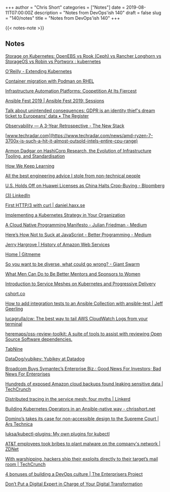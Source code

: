 +++
author = "Chris Short"
categories = ["Notes"]
date = 2019-08-11T07:00:00Z
description = "Notes from DevOps'ish 140"
draft = false
slug = "140/notes"
title = "Notes from DevOps'ish 140"
+++

{{< notes-note >}}

## Notes

[Storage on Kubernetes: OpenEBS vs Rook (Ceph) vs Rancher Longhorn vs StorageOS vs Robin vs Portworx : kubernetes](https://www.reddit.com/r/kubernetes/comments/cmqd7s/storage_on_kubernetes_openebs_vs_rook_ceph_vs/)

[O'Reilly - Extending Kubernetes](https://get.oreilly.com/ind_extending-kubernetes.html)

[Container migration with Podman on RHEL](https://www.redhat.com/en/blog/container-migration-podman-rhel)

[Infrastructure Automation Platforms: Coopetition At Its Fiercest](https://go.forrester.com/blogs/infrastructure-automation-platforms-wave/)

[Ansible Fest 2019 | Ansible Fest 2019: Sessions](https://agenda.fest.ansible.com/sessions)

[Talk about unintended consequences: GDPR is an identity thief's dream ticket to Europeans' data • The Register](https://www.theregister.co.uk/2019/08/09/gdpr_identity_thief/)

[Observability — A 3-Year Retrospective - The New Stack](https://thenewstack.io/observability-a-3-year-retrospective/)

[www.techradar.com](https://www.techradar.com/news/amd-ryzen-7-3700x-is-such-a-hit-it-almost-outsold-intels-entire-cpu-range)

[Armon Dadgar on HashiCorp Research, the Evolution of Infrastructure Tooling, and Standardisation](https://www.infoq.com/podcasts/infrastructure-tooling-evolution/)

[How We Keep Learning](https://blog.dbsmasher.com/2019/08/08/how-we-keep-learning.html)

[All the best engineering advice I stole from non-technical people](https://medium.com/@bellmar/all-the-best-engineering-advice-i-stole-from-non-technical-people-eb7f90ca2f5f)

[U.S. Holds Off on Huawei Licenses as China Halts Crop-Buying - Bloomberg](https://www.bloomberg.com/news/articles/2019-08-08/u-s-holds-off-on-huawei-licenses-as-china-halts-crop-buying)

[(3) LinkedIn](https://www.linkedin.com/posts/beautiful-code_softwareengineering-cto-podcasts-activity-6564799591055745024-VH67/)

[First HTTP/3 with curl | daniel.haxx.se](https://daniel.haxx.se/blog/2019/08/05/first-http-3-with-curl/)

[Implementing a Kubernetes Strategy in Your Organization](https://www.weave.works/blog/implementing-a-kubernetes-strategy-in-your-organization)

[A Cloud Native Programming Manifesto - Julian Friedman - Medium](https://medium.com/@doctor_julz/a-cloud-native-programming-manifesto-c6e7f24115bd)

[Here’s How Not to Suck at JavaScript - Better Programming - Medium](https://medium.com/better-programming/js-reliable-fdea261012ee)

[Jerry Hargrove | History of Amazon Web Services](https://www.awsgeek.com/pages/AWS-History/)

[Home | Gitmeme](https://gitme.me/)

[So you want to be diverse, what could go wrong? - Giant Swarm](https://blog.giantswarm.io/so-you-want-to-be-diverse-what-could-go-wrong/)

[What Men Can Do to Be Better Mentors and Sponsors to Women](https://hbr.org/2019/08/what-men-can-do-to-be-better-mentors-and-sponsors-to-women)

[Introduction to Service Meshes on Kubernetes and Progressive Delivery](https://www.weave.works/blog/introduction-to-service-meshes-on-kubernetes-and-progressive-delivery)

[cshort.co](https://cshort.co/2YGWQZh)

[How to add integration tests to an Ansible Collection with ansible-test | Jeff Geerling](https://www.jeffgeerling.com/blog/2019/how-add-integration-tests-ansible-collection-ansible-test)

[lucagrulla/cw: The best way to tail AWS CloudWatch Logs from your terminal](https://github.com/lucagrulla/cw)

[heremaps/oss-review-toolkit: A suite of tools to assist with reviewing Open Source Software dependencies.](https://github.com/heremaps/oss-review-toolkit)

[TabNine](https://tabnine.com/)

[DataDog/yubikey: Yubikey at Datadog](https://github.com/DataDog/yubikey)

[Broadcom Buys Symantec’s Enterprise Biz.: Good News For Investors; Bad News For Enterprises](https://go.forrester.com/blogs/broadcom-buys-symantecs-enterprise-biz-good-news-for-investors-bad-news-for-enterprises/)

[Hundreds of exposed Amazon cloud backups found leaking sensitive data | TechCrunch](https://techcrunch.com/2019/08/09/aws-ebs-cloud-backups-leak/)

[Distributed tracing in the service mesh: four myths | Linkerd](https://linkerd.io/2019/08/09/service-mesh-distributed-tracing-myths/)

[Building Kubernetes Operators in an Ansible-native way - chrisshort.net](https://chrisshort.net/cfp/building-kubernetes-operators-with-ansible/)

[Domino’s takes its case for non-accessible design to the Supreme Court | Ars Technica](https://arstechnica.com/tech-policy/2019/08/dominos-takes-its-case-for-non-accessible-design-to-the-supreme-court/)

[luksa/kubectl-plugins: My own plugins for kubectl](https://github.com/luksa/kubectl-plugins)

[AT&T employees took bribes to plant malware on the company's network | ZDNet](https://www.zdnet.com/article/at-t-employees-took-bribes-to-plant-malware-on-the-companys-network/)

[With warshipping, hackers ship their exploits directly to their target’s mail room | TechCrunch](https://techcrunch.com/2019/08/06/warshipping-hackers-ship-exploits-mail-room/)

[4 bonuses of building a DevOps culture | The Enterprisers Project](https://enterprisersproject.com/article/2019/7/devops-culture-4-benefits-of-building)

[Don’t Put a Digital Expert in Charge of Your Digital Transformation](https://hbr.org/2019/08/dont-put-a-digital-expert-in-charge-of-your-digital-transformation)
